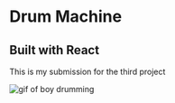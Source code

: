 # Drum Machine

## Built with React

This is my submission for the third project

![gif of boy drumming](https://media.giphy.com/media/l0MYyheAz7S94WFNK/giphy.gif)
